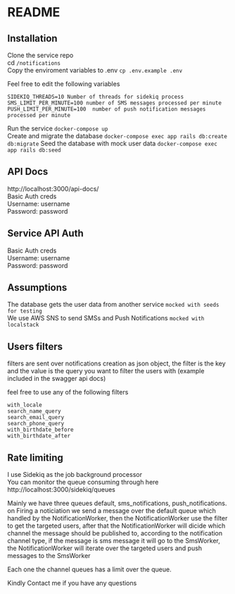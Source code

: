 # README

## Installation
Clone the service repo  
cd `/notifications`  
Copy the enviroment variables to .env `cp .env.example .env`  

Feel free to edit the following variables
```
SIDEKIQ_THREADS=10 Number of threads for sidekiq process  
SMS_LIMIT_PER_MINUTE=100 number of SMS messages processed per minute   
PUSH_LIMIT_PER_MINUTE=100  number of push notification messages processed per minute  
```

Run the service `docker-compose up`   
Create and migrate the database `docker-compose exec app rails db:create db:migrate`
Seed the database with mock user data `docker-compose exec app rails db:seed`


## API Docs
http://localhost:3000/api-docs/  
Basic Auth creds  
Username: username  
Password: password

## Service API Auth
Basic Auth creds  
Username: username  
Password: password

## Assumptions
The database gets the user data from another service `mocked with seeds for testing`   
We use AWS SNS to send SMSs and Push Notifications `mocked with localstack`
## Users filters
filters are sent over notifications creation as json object, the filter is the key and the value is the query you want to filter the users with (example included in the swagger api docs)

feel free to use any of the following filters 
``` 
with_locale  
search_name_query  
search_email_query  
search_phone_query  
with_birthdate_before  
with_birthdate_after  
```

## Rate limiting
I use Sidekiq as the job background processor  
You can monitor the queue consuming through here  http://localhost:3000/sidekiq/queues   

Mainly we have three queues default, sms_notifications, push_notifications.
on Firing a noticiation we send a message over the default queue which handled by the NotificationWorker, then the NotificationWorker use the filter to get the targeted users, after that the NotificationWorker will dicide which channel the message should be published to, according to the notification channel type, if the message is sms message it will go to the SmsWorker, the NotificationWorker will iterate over the targeted users and push messages to the SmsWorker

Each one the channel queues has a limit over the queue.

Kindly Contact me if you have any questions